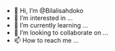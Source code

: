 - 👋 Hi, I’m @Bilalisahdoko
- 👀 I’m interested in ...
- 🌱 I’m currently learning ...
- 💞️ I’m looking to collaborate on ...
- 📫 How to reach me ...

<!---
Bilalisahdoko/Bilalisahdoko is a ✨ special ✨ repository because its `README.md` (this file) appears on your GitHub profile.
You can click the Preview link to take a look at your changes.
--->
